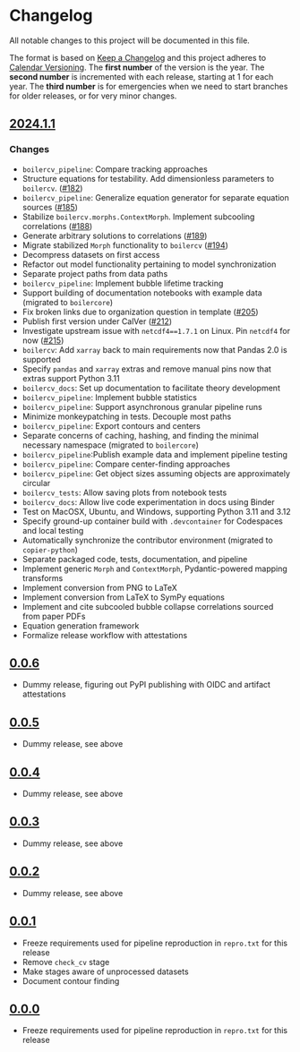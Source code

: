 <!--
Do *NOT* add changelog entries here!

This changelog is managed by towncrier and is compiled at release time.

See https://github.com/python-attrs/attrs/blob/main/.github/CONTRIBUTING.md#changelog for details.
-->

# Changelog

All notable changes to this project will be documented in this file.

The format is based on [Keep a Changelog](https://keepachangelog.com/en/1.1.0/) and this project adheres to [Calendar Versioning](https://calver.org/). The **first number** of the version is the year. The **second number** is incremented with each release, starting at 1 for each year. The **third number** is for emergencies when we need to start branches for older releases, or for very minor changes.

<!-- towncrier release notes start -->

## [2024.1.1](https://github.com/softboiler/boilercv/tree/2024.1.1)

### Changes

- `boilercv_pipeline`: Compare tracking approaches
- Structure equations for testability. Add dimensionless parameters to `boilercv`. ([#182](https://github.com/softboiler/boilercv/issues/182))
- `boilercv_pipeline`: Generalize equation generator for separate equation sources ([#185](https://github.com/softboiler/boilercv/issues/185))
- Stabilize `boilercv.morphs.ContextMorph`. Implement subcooling correlations ([#188](https://github.com/softboiler/boilercv/issues/188))
- Generate arbitrary solutions to correlations ([#189](https://github.com/softboiler/boilercv/issues/189))
- Migrate stabilized `Morph` functionality to `boilercv` ([#194](https://github.com/softboiler/boilercv/issues/194))
- Decompress datasets on first access
- Refactor out model functionality pertaining to model synchronization
- Separate project paths from data paths
- `boilercv_pipeline`: Implement bubble lifetime tracking
- Support building of documentation notebooks with example data (migrated to `boilercore`)
- Fix broken links due to organization question in template ([#205](https://github.com/softboiler/boilercv/issues/205))
- Publish first version under CalVer ([#212](https://github.com/softboiler/boilercv/issues/212))
- Investigate upstream issue with `netcdf4==1.7.1` on Linux. Pin `netcdf4` for now ([#215](https://github.com/softboiler/boilercv/issues/215))
- `boilercv`: Add `xarray` back to main requirements now that Pandas 2.0 is supported
- Specify `pandas` and `xarray` extras and remove manual pins now that extras support Python 3.11
- `boilercv_docs`: Set up documentation to facilitate theory development
- `boilercv_pipeline`: Implement bubble statistics
- `boilercv_pipeline`: Support asynchronous granular pipeline runs
- Minimize monkeypatching in tests. Decouple most paths
- `boilercv_pipeline`: Export contours and centers
- Separate concerns of caching, hashing, and finding the minimal necessary namespace (migrated to `boilercore`)
- `boilercv_pipeline`:Publish example data and implement pipeline testing
- `boilercv_pipeline`: Compare center-finding approaches
- `boilercv_pipeline`: Get object sizes assuming objects are approximately circular
- `boilercv_tests`: Allow saving plots from notebook tests
- `boilercv_docs`: Allow live code experimentation in docs using Binder
- Test on MacOSX, Ubuntu, and Windows, supporting Python 3.11 and 3.12
- Specify ground-up container build with `.devcontainer` for Codespaces and local testing
- Automatically synchronize the contributor environment (migrated to `copier-python`)
- Separate packaged code, tests, documentation, and pipeline
- Implement generic `Morph` and `ContextMorph`, Pydantic-powered mapping transforms
- Implement conversion from PNG to LaTeX
- Implement conversion from LaTeX to SymPy equations
- Implement and cite subcooled bubble collapse correlations sourced from paper PDFs
- Equation generation framework
- Formalize release workflow with attestations

## [0.0.6](https://github.com/softboiler/boilercv/releases/tag/0.0.6)

- Dummy release, figuring out PyPI publishing with OIDC and artifact attestations

## [0.0.5](https://github.com/softboiler/boilercv/releases/tag/0.0.5)

- Dummy release, see above

## [0.0.4](https://github.com/softboiler/boilercv/releases/tag/0.0.4)

- Dummy release, see above

## [0.0.3](https://github.com/softboiler/boilercv/releases/tag/0.0.3)

- Dummy release, see above

## [0.0.2](https://github.com/softboiler/boilercv/releases/tag/0.0.2)

- Dummy release, see above

## [0.0.1](https://github.com/softboiler/boilercv/releases/tag/0.0.1)

- Freeze requirements used for pipeline reproduction in `repro.txt` for this release
- Remove `check_cv` stage
- Make stages aware of unprocessed datasets
- Document contour finding

## [0.0.0](https://github.com/softboiler/boilercv/releases/tag/0.0.0)

- Freeze requirements used for pipeline reproduction in `repro.txt` for this release
